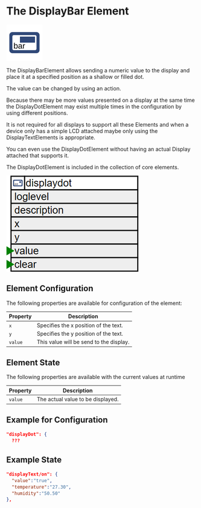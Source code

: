 # The DisplayBar Element

<div class="excerpt">
  <img src="/i/displaybar.svg">
  <p>The DisplayBarElement allows sending a numeric value to the display and place it at a specified position as a shallow or filled dot.</p>
  <p>The value can be changed by using an action.</p>
</div>

Because there may be more values presented on a display at the same time the
DisplayDotElement may exist multiple times in the configuration by using different positions.

It is not required for all displays to support all these Elements and when a device only has a simple LCD
attached maybe only using the DisplayTextElements is appropriate.

You can even use the DisplayDotElement without having an actual Display attached that supports it.

The DisplayDotElement is included in the collection of core elements.

![DisplayDot Properties and Actions](/elements/displaydotapi.png)

## Element Configuration

The following properties are available for configuration of the element:

| Property | Description                             |
| -------- | --------------------------------------- |
| `x`      | Specifies the x position of the text.   |
| `y`      | Specifies the y position of the text.   |
| `value`  | This value will be send to the display. |

## Element State

The following properties are available with the current values at runtime

| Property | Description                       |
| -------- | --------------------------------- |
| `value`  | The actual value to be displayed. |

## Example for Configuration

```JSON
"displayDot": {
  ???
```

## Example State

```JSON
"displayText/on": {
  "value":"true",
  "temperature":"27.30",
  "humidity":"50.50"
},
```
